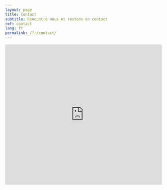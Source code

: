 ```yaml
---
layout: page
title: Contact
subtitle: Rencontre nous et restons en contact
ref: contact
lang: fr
permalink: /fr/contact/
---
```


<iframe src="https://www.google.com/maps/embed?pb=!1m18!1m12!1m3!1d2624.0524491928527!2d2.3296640156749966!3d48.87627667928934!2m3!1f0!2f0!3f0!3m2!1i1024!2i768!4f13.1!3m3!1m2!1s0x47e66e37d2d16f8d%3A0xbb5d248b5dc66214!2sRue+Saint-Lazare%2C+Paris!5e0!3m2!1sfr!2sfr!4v1539555445307" width="100%" height="450" frameborder="0" style="border:0" allowfullscreen></iframe>